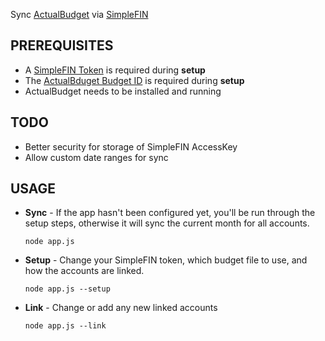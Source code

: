 Sync [ActualBudget](https://actualbudget.com/) via [SimpleFIN](https://beta-bridge.simplefin.org/)
## PREREQUISITES
  - A [SimpleFIN Token](https://beta-bridge.simplefin.org/) is required during **setup**
  - The [ActualBduget Budget ID](https://actualbudget.com/docs/developers/using-the-API/#getting-started) is required during **setup**
  - ActualBudget needs to be installed and running

## TODO
 - Better security for storage of SimpleFIN AccessKey
 - Allow custom date ranges for sync
 
## USAGE
  - **Sync** - If the app hasn't been configured yet, you'll be run through the setup steps, otherwise it will sync the current month for all accounts. 
    ```
    node app.js
    ```

  - **Setup** - Change your SimpleFIN token, which budget file to use, and how the accounts are linked. 
    ```
    node app.js --setup
    ```

  - **Link** - Change or add any new linked accounts 
    ```
    node app.js --link
    ```
